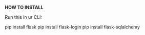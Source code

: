 **HOW TO INSTALL**

Run this in ur CLI:

pip install flask
pip install flask-login
pip install flask-sqlalchemy
